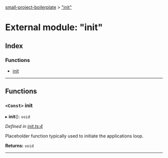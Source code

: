 [small-project-boilerplate](../README.md) > ["init"](../modules/_init_.md)

# External module: "init"

## Index

### Functions

* [init](_init_.md#init)

---

## Functions

<a id="init"></a>

### `<Const>` init

▸ **init**(): `void`

*Defined in [init.ts:4](https://github.com/WilliamRADFunk/small-project-boilerplate/blob/489035c/src/classes/init.ts#L4)*

Placeholder function typically used to initiate the applications loop.

**Returns:** `void`

___

